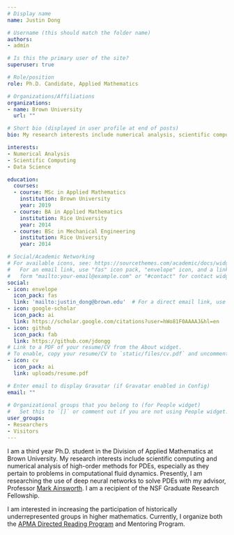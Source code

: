 ```yaml
---
# Display name
name: Justin Dong

# Username (this should match the folder name)
authors:
- admin

# Is this the primary user of the site?
superuser: true

# Role/position
role: Ph.D. Candidate, Applied Mathematics

# Organizations/Affiliations
organizations:
- name: Brown University
  url: ""

# Short bio (displayed in user profile at end of posts)
bio: My research interests include numerical analysis, scientific computing, and data science.

interests:
- Numerical Analysis
- Scientific Computing
- Data Science

education:
  courses:
  - course: MSc in Applied Mathematics
    institution: Brown University
    year: 2019
  - course: BA in Applied Mathematics
    institution: Rice University
    year: 2014
  - course: BSc in Mechanical Engineering
    institution: Rice University
    year: 2014

# Social/Academic Networking
# For available icons, see: https://sourcethemes.com/academic/docs/widgets/#icons
#   For an email link, use "fas" icon pack, "envelope" icon, and a link in the
#   form "mailto:your-email@example.com" or "#contact" for contact widget.
social:
- icon: envelope
  icon_pack: fas
  link: 'mailto:justin_dong@brown.edu'  # For a direct email link, use "mailto:justin_dong@brown.edu".
- icon: google-scholar
  icon_pack: ai
  link: https://scholar.google.com/citations?user=hWo81F0AAAAJ&hl=en
- icon: github
  icon_pack: fab
  link: https://github.com/jdongg
# Link to a PDF of your resume/CV from the About widget.
# To enable, copy your resume/CV to `static/files/cv.pdf` and uncomment the lines below.  
- icon: cv
  icon_pack: ai
  link: uploads/resume.pdf

# Enter email to display Gravatar (if Gravatar enabled in Config)
email: ""
  
# Organizational groups that you belong to (for People widget)
#   Set this to `[]` or comment out if you are not using People widget.  
user_groups:
- Researchers
- Visitors
---
```


I am a third year Ph.D. student in the Division of Applied Mathematics at Brown University. My research interests include scientific computing and numerical analysis of high-order methods for PDEs, especially as they pertain to problems in computational fluid dynamics. Presently, I am researching the use of deep neural networks to solve PDEs with my advisor, Professor [Mark Ainsworth](https://www.brown.edu/academics/applied-mathematics/mark-ainsworth). I am a recipient of the NSF Graduate Research Fellowship.

I am interested in increasing the participation of historically underrepresented groups in higher mathematics. Currently, I organize both the [APMA Directed Reading Program](http://www.dam.brown.edu/drp/index.html) and Mentoring Program.
